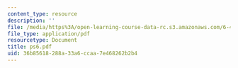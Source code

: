 ```yaml
---
content_type: resource
description: ''
file: /media/https%3A/open-learning-course-data-rc.s3.amazonaws.com/6-432-stochastic-processes-detection-and-estimation-spring-2004/36b85618288a33a6ccaa7e468262b2b4_ps6.pdf
file_type: application/pdf
resourcetype: Document
title: ps6.pdf
uid: 36b85618-288a-33a6-ccaa-7e468262b2b4
---
```

